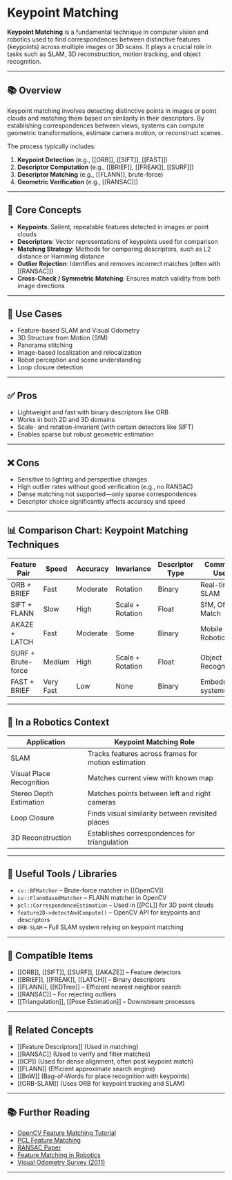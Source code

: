 # Keypoint Matching

**Keypoint Matching** is a fundamental technique in computer vision and robotics used to find correspondences between distinctive features (keypoints) across multiple images or 3D scans. It plays a crucial role in tasks such as SLAM, 3D reconstruction, motion tracking, and object recognition.

---

## 📚 Overview

Keypoint matching involves detecting distinctive points in images or point clouds and matching them based on similarity in their descriptors. By establishing correspondences between views, systems can compute geometric transformations, estimate camera motion, or reconstruct scenes.

The process typically includes:
1. **Keypoint Detection** (e.g., [[ORB]], [[SIFT]], [[FAST]])
2. **Descriptor Computation** (e.g., [[BRIEF]], [[FREAK]], [[SURF]])
3. **Descriptor Matching** (e.g., [[FLANN]], brute-force)
4. **Geometric Verification** (e.g., [[RANSAC]])

---

## 🧠 Core Concepts

- **Keypoints**: Salient, repeatable features detected in images or point clouds  
- **Descriptors**: Vector representations of keypoints used for comparison  
- **Matching Strategy**: Methods for comparing descriptors, such as L2 distance or Hamming distance  
- **Outlier Rejection**: Identifies and removes incorrect matches (often with [[RANSAC]])  
- **Cross-Check / Symmetric Matching**: Ensures match validity from both image directions  

---

## 🧰 Use Cases

- Feature-based SLAM and Visual Odometry  
- 3D Structure from Motion (SfM)  
- Panorama stitching  
- Image-based localization and relocalization  
- Robot perception and scene understanding  
- Loop closure detection  

---

## ✅ Pros

- Lightweight and fast with binary descriptors like ORB  
- Works in both 2D and 3D domains  
- Scale- and rotation-invariant (with certain detectors like SIFT)  
- Enables sparse but robust geometric estimation  

---

## ❌ Cons

- Sensitive to lighting and perspective changes  
- High outlier rates without good verification (e.g., no RANSAC)  
- Dense matching not supported—only sparse correspondences  
- Descriptor choice significantly affects accuracy and speed  

---

## 📊 Comparison Chart: Keypoint Matching Techniques

| Feature Pair            | Speed     | Accuracy   | Invariance       | Descriptor Type | Common Use        |
|-------------------------|-----------|------------|------------------|------------------|--------------------|
| ORB + BRIEF             | Fast      | Moderate   | Rotation         | Binary           | Real-time SLAM     |
| SIFT + FLANN            | Slow      | High       | Scale + Rotation | Float            | SfM, Offline Match |
| AKAZE + LATCH           | Fast      | Moderate   | Some             | Binary           | Mobile Robotics    |
| SURF + Brute-force      | Medium    | High       | Scale + Rotation | Float            | Object Recognition |
| FAST + BRIEF            | Very Fast | Low        | None             | Binary           | Embedded systems   |

---

## 🤖 In a Robotics Context

| Application              | Keypoint Matching Role                          |
|--------------------------|--------------------------------------------------|
| SLAM                     | Tracks features across frames for motion estimation |
| Visual Place Recognition | Matches current view with known map             |
| Stereo Depth Estimation  | Matches points between left and right cameras   |
| Loop Closure             | Finds visual similarity between revisited places |
| 3D Reconstruction        | Establishes correspondences for triangulation   |

---

## 🔧 Useful Tools / Libraries

- `cv::BFMatcher` – Brute-force matcher in [[OpenCV]]  
- `cv::FlannBasedMatcher` – FLANN matcher in OpenCV  
- `pcl::CorrespondenceEstimation` – Used in [[PCL]] for 3D point clouds  
- `feature2D->detectAndCompute()` – OpenCV API for keypoints and descriptors  
- `ORB-SLAM` – Full SLAM system relying on keypoint matching  

---

## 🔧 Compatible Items

- [[ORB]], [[SIFT]], [[SURF]], [[AKAZE]] – Feature detectors  
- [[BRIEF]], [[FREAK]], [[LATCH]] – Binary descriptors  
- [[FLANN]], [[KDTree]] – Efficient nearest neighbor search  
- [[RANSAC]] – For rejecting outliers  
- [[Triangulation]], [[Pose Estimation]] – Downstream processes  

---

## 🔗 Related Concepts

- [[Feature Descriptors]] (Used in matching)  
- [[RANSAC]] (Used to verify and filter matches)  
- [[ICP]] (Used for dense alignment, often post keypoint match)  
- [[FLANN]] (Efficient approximate search engine)  
- [[BoW]] (Bag-of-Words for place recognition with keypoints)  
- [[ORB-SLAM]] (Uses ORB for keypoint tracking and SLAM)  

---

## 📚 Further Reading

- [OpenCV Feature Matching Tutorial](https://docs.opencv.org/master/dc/dc3/tutorial_py_matcher.html)  
- [PCL Feature Matching](https://pcl.readthedocs.io/projects/tutorials/en/latest/correspondence_grouping.html)  
- [RANSAC Paper](https://en.wikipedia.org/wiki/RANSAC)  
- [Feature Matching in Robotics](https://ieeexplore.ieee.org/document/5975346)  
- [Visual Odometry Survey (2011)](https://ieeexplore.ieee.org/document/5779397)

---
